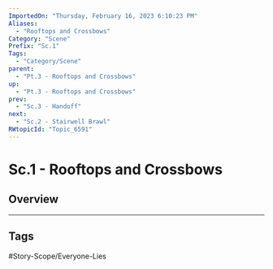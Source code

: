 ```yaml
---
ImportedOn: "Thursday, February 16, 2023 6:10:23 PM"
Aliases:
  - "Rooftops and Crossbows"
Category: "Scene"
Prefix: "Sc.1"
Tags:
  - "Category/Scene"
parent:
  - "Pt.3 - Rooftops and Crossbows"
up:
  - "Pt.3 - Rooftops and Crossbows"
prev:
  - "Sc.3 - Handoff"
next:
  - "Sc.2 - Stairwell Brawl"
RWtopicId: "Topic_6591"
---
```

# Sc.1 - Rooftops and Crossbows
## Overview

---
## Tags
#Story-Scope/Everyone-Lies

